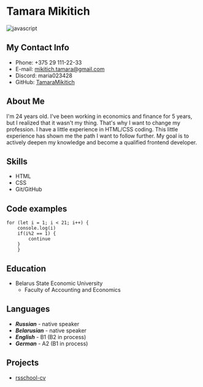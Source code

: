 # Tamara Mikitich
![javascript](https://encrypted-tbn0.gstatic.com/images?q=tbn:ANd9GcRuHnJDLOcdm_0b6N6kNj-1OvO9KhKYgqIy0w&s "java script")

## My Contact Info
* Phone: +375 29 111-22-33
* E-mail: mikitich.tamara@gmail.com
* Discord: maria023428
* GitHub: [TamaraMikitich](https://github.com/TamaraMikitich)

## About Me
I'm 24 years old. I've been working in economics and finance for 5 years, but I realized that it wasn't my thing. That's why I want to change my profession. I have a little experience in HTML/CSS coding. This little experience has shown me the path I want to follow further. My goal is to actively deepen my knowledge and become a qualified frontend developer.

## Skills
* HTML
* CSS 
* Git/GitHub

## Code examples
```
for (let i = 1; i < 21; i++) {
	console.log(i)
    if(i%2 == 1) {
        continue
    }
    }
```

## Education
* Belarus State Economic University
    - Faculty of Accounting and Economics

## Languages
* ***Russian*** - native speaker
* ***Belarusian*** - native speaker
* ***English*** - B1 (B2 in process)
* ***German*** - A2 (B1 in process)

## Projects
* [rsschool-cv](https://TamaraMikitich.github.io/rsschool-cv/cv)